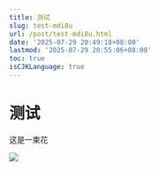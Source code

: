 ```yaml
---
title: 测试
slug: test-mdi8u
url: /post/test-mdi8u.html
date: '2025-07-29 20:49:18+08:00'
lastmod: '2025-07-29 20:55:06+08:00'
toc: true
isCJKLanguage: true
---
```


# 测试

这是一束花

​![](https://raw.githubusercontent.com/kxx/k-pic/main/img/20250729205332.heic)​

‍
